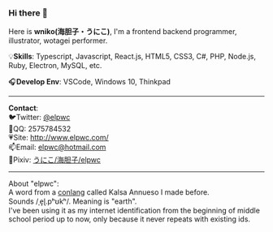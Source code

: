 ### Hi there 👋

Here is **wniko(海胆子・うにこ)**, I'm a frontend backend programmer, illustrator, wotagei performer.  

💡**Skills**: Typescript, Javascript, React.js, HTML5, CSS3, C#, PHP, Node.js, Ruby, Electron, MySQL, etc.  
  
🎧**Develop Env**: VSCode, Windows 10, Thinkpad

----
**Contact**:  
🐦Twitter: [@elpwc](https://twitter.com/elpwc)  
🐧QQ: 2575784532  
💗Site: <http://www.elpwc.com/>  
📫Email: elpwc@hotmail.com  
🎨Pixiv: [うにこ/海胆子/elpwc](https://www.pixiv.net/users/18240502)  

----
About "elpwc":  
A word from a [conlang](https://en.wikipedia.org/wiki/Constructed_language) called Kalsa Annueso I made before.  
Sounds /ˌe̝ɭ.pʰʊkʰ/.  Meaning is "earth".  
I've been using it as my internet identification from the beginning of middle school period up to now, only because it never repeats with existing ids.  
